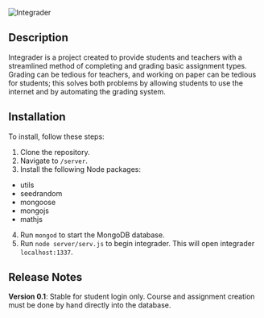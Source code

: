 ![Integrader](https://raw.githubusercontent.com/bluepichu/integrader/master/public/images/logo-light.png)

## Description

Integrader is a project created to provide students and teachers with a streamlined method of completing and grading basic assignment types.  Grading can be tedious for teachers, and working on paper can be tedious for students; this solves both problems by allowing students to use the internet and by automating the grading system.

## Installation

To install, follow these steps:

1. Clone the repository.
2. Navigate to `/server`.
3. Install the following Node packages:
  - utils
  - seedrandom
  - mongoose
  - mongojs
  - mathjs
4. Run `mongod` to start the MongoDB database.
5. Run `node server/serv.js` to begin integrader.  This will open integrader `localhost:1337`.

## Release Notes

**Version 0.1**: Stable for student login only.  Course and assignment creation must be done by hand directly into the database.
